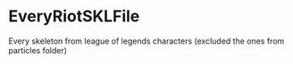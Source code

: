 # EveryRiotSKLFile
Every skeleton from league of legends characters (excluded the ones from particles folder)
